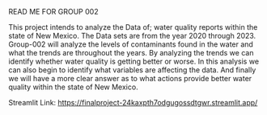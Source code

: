 READ ME FOR GROUP 002

This project intends to analyze the Data of; water quality reports within the state of New Mexico.
The Data sets are from the year 2020 through 2023. Group-002 will analyze the levels of
contaminants found in the water and what the trends are throughout the years. By analyzing the
trends we can identify whether water quality is getting better or worse. In this analysis we can
also begin to identify what variables are affecting the data. And finally we will have a more clear
answer as to what actions provide better water quality within the state of New Mexico.

Streamlit Link:
https://finalproject-24kaxpth7odgugossdtgwr.streamlit.app/ 
